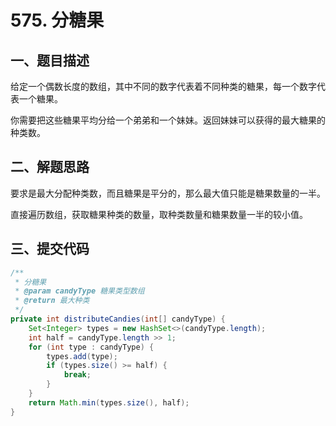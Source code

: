 # 575. 分糖果

## 一、题目描述

给定一个偶数长度的数组，其中不同的数字代表着不同种类的糖果，每一个数字代表一个糖果。

你需要把这些糖果平均分给一个弟弟和一个妹妹。返回妹妹可以获得的最大糖果的种类数。

## 二、解题思路

要求是最大分配种类数，而且糖果是平分的，那么最大值只能是糖果数量的一半。

直接遍历数组，获取糖果种类的数量，取种类数量和糖果数量一半的较小值。

## 三、提交代码

```java
/**
 * 分糖果
 * @param candyType 糖果类型数组
 * @return 最大种类
 */
private int distributeCandies(int[] candyType) {
    Set<Integer> types = new HashSet<>(candyType.length);
    int half = candyType.length >> 1;
    for (int type : candyType) {
        types.add(type);
        if (types.size() >= half) {
            break;
        }
    }
    return Math.min(types.size(), half);
}
```